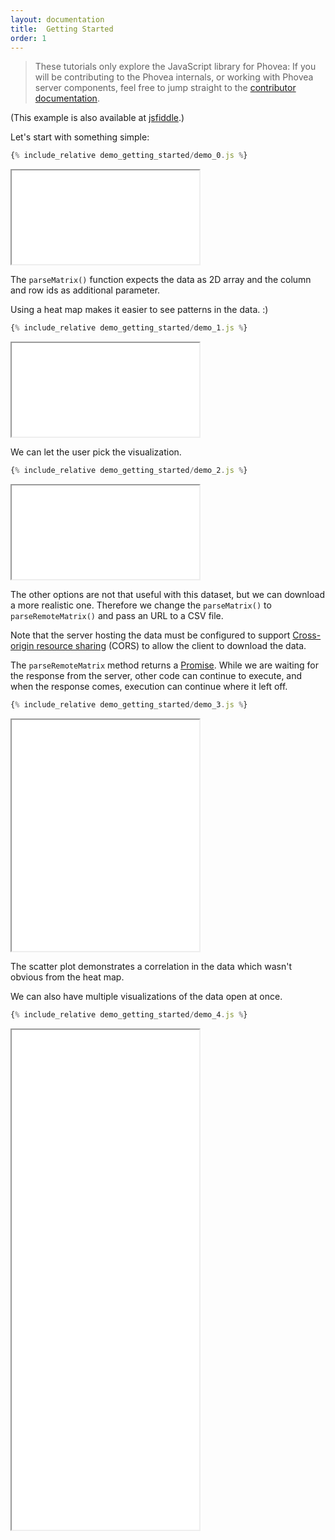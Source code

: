 ```yaml
---
layout: documentation
title:  Getting Started
order: 1
---
```


> These tutorials only explore the JavaScript library for Phovea:
If you will be contributing to the Phovea internals, or working with 
Phovea server components, feel free to jump straight to the 
[contributor documentation](/contributors/).

(This example is also available at
[jsfiddle](http://jsfiddle.net/gh/get/library/pure/phovea/phovea.github.io/tree/master/tutorials/demo_getting_started/jsfiddle).)

Let's start with something simple:

```javascript
{% include_relative demo_getting_started/demo_0.js %}
```
<iframe src="../frame.html?demo_getting_started/demo_0"></iframe>

The `parseMatrix()` function expects the data as 2D array and the column and row ids as additional parameter.


Using a heat map makes it easier to see patterns in the data. :)

```javascript
{% include_relative demo_getting_started/demo_1.js %}
```
<iframe src="../frame.html?demo_getting_started/demo_1"></iframe>

We can let the user pick the visualization.

```javascript
{% include_relative demo_getting_started/demo_2.js %}
```
<iframe src="../frame.html?demo_getting_started/demo_2"></iframe>

The other options are not that useful with this dataset,
but we can download a more realistic one.
Therefore we change the `parseMatrix()` to `parseRemoteMatrix()` and pass an URL to a CSV file.

Note that the server hosting the data must be configured to support
[Cross-origin resource sharing](https://en.wikipedia.org/wiki/Cross-origin_resource_sharing)
(CORS) to allow the client to download the data.

The `parseRemoteMatrix` method returns a
[Promise](https://developer.mozilla.org/de/docs/Web/JavaScript/Reference/Global_Objects/Promise).
While we are waiting for the response from the server, other code can continue to execute,
and when the response comes, execution can continue where it left off.

```javascript
{% include_relative demo_getting_started/demo_3.js %}
```
<iframe src="../frame.html?demo_getting_started/demo_3" height="370"></iframe>

The scatter plot demonstrates a correlation in the data which wasn't
obvious from the heat map.

We can also have multiple visualizations of the data open at once.

```javascript
{% include_relative demo_getting_started/demo_4.js %}
```
<iframe src="../frame.html?demo_getting_started/demo_4" height="800"></iframe>
